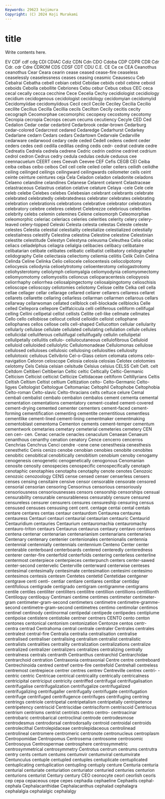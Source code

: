 ```yaml
---
Keywords: 29623 kojimura
Copyright: (C) 2024 Koji Murakami
---
```


# title

Write contents here.



EV CDF cdf
cdg CDI CDIAC Cdiz CDN Cdn CDO Cdoba CDP CDPR
CDR Cdr Cdr. cdr Cdre CDROM CDS CDSF CDT CDU
C.E. CE Ce ce CEA Ceanothus ceanothus Cear Ceara cearin
cease ceased cease-fire ceaseless ceaselessly ceaselessness ceases ceasing ceasmic Ceausescu
Ceb Cebalrai Cebatha cebell cebian cebid Cebidae cebids cebil cebine
ceboid ceboids Cebolla cebollite Cebriones Cebu cebur Cebus cebus CEC
ceca cecal cecally cecca cecchine Cece Cecelia Cechy cecidiologist cecidiology
cecidium cecidogenous cecidologist cecidology cecidomyian cecidomyiid Cecidomyiidae cecidomyiidous Cecil cecil
Cecile Ceciley Cecilia Cecilio cecilite Cecilius Cecilla Cecillia cecils Cecilton
Cecily cecitis cecity cecograph Cecomorphae cecomorphic cecopexy cecostomy cecotomy Cecropia
cecropia Cecrops cecum cecums cecutiency Cecyle CED Ced Cedalion Cedar
cedar cedarbird Cedarbrook cedar-brown Cedarburg cedar-colored Cedarcrest cedared Cedaredge Cedarhurst
Cedarkey Cedarlane cedarn Cedars cedars Cedartown Cedarvale Cedarville cedarware cedarwood
cedary cede ceded Cedell cedens cedent ceder ceders cedes cedi
cedilla cedillas ceding cedis cedr- cedrat cedrate cedre Cedreatis Cedrela
cedrela cedrene Cedric cedrin cedrine cedriret cedrium cedrol cedron Cedrus
cedry cedula cedulas cedule ceduous cee ceennacuelum CEERT cees Ceevah
Ceevee CEF Cefis CEGB CEI Ceiba ceiba ceibas ceibo ceibos
Ceil ceil ceile ceiled ceiler ceilers ceilidh ceilidhe ceiling ceilinged
ceilings ceilingward ceilingwards ceilometer ceils ceint ceinte ceinture ceintures ceja
Cela Celadon celadon celadonite celadons Celaeno celandine celandines Celanese Celarent
celarent Celastraceae celastraceous Celastrus celation celative celature Celaya -cele Cele
cele celeb celebe Celebes celebes Celebesian celebrant celebrants celebrate celebrated
celebratedly celebratedness celebrater celebrates celebrating celebration celebrationis celebrations celebrative celebrator
celebrators celebratory celebre celebres celebret Celebrezze celebrious celebrities celebrity celebs
celemin celemines Celene celeomorph Celeomorphae celeomorphic celeriac celeriacs celeries celerities
celerity celery celery-leaved celery-topped Celeski Celesta celesta celestas Celeste celeste
celestes Celestia celestial celestiality celestialize celestialized celestially celestialness celestify Celestina
celestina Celestine celestine Celestinian celestite celestitude Celestyn Celestyna celeusma Celeuthea
Celia celiac celiacs celiadelphus celiagra celialgia celibacies celibacy celibataire celibatarian
celibate celibates celibatic celibatist celibatory celidographer celidography Celie celiectasia celiectomy
celiemia celiitis Celik Celin Celina Celinda Celine Celinka Celio celiocele
celiocentesis celiocolpotomy celiocyesis celiodynia celioelytrotomy celioenterotomy celiogastrotomy celiohysterotomy celiolymph celiomyalgia
celiomyodynia celiomyomectomy celiomyomotomy celiomyositis celioncus celioparacentesis celiopyosis celiorrhaphy celiorrhea celiosalpingectomy
celiosalpingotomy celioschisis celioscope celioscopy celiotomies celiotomy Celisse celite Celka cell
cella cellae cellager cellar cellarage cellared cellarer cellarers cellaress cellaret
cellarets cellarette cellaring cellarless cellarman cellarmen cellarous cellars cellarway cellarwoman
cellated cellblock cell-blockade cellblocks Celle celled Cellepora cellepore Cellfalcicula celli
celliferous celliform cellifugal celling Cellini cellipetal cellist cellists Cellite cell-like
cellmate cellmates Cello cello cellobiose cellocut celloid celloidin celloist cellophane
cellophanes cellos cellose cells cell-shaped Cellucotton cellular cellularity cellularly cellulase
cellulate cellulated cellulating cellulation cellule cellules cellulicidal celluliferous cellulifugal cellulifugally
cellulin cellulipetal cellulipetally cellulitis cellulo- cellulocutaneous cellulofibrous Celluloid celluloid celluloided
cellulolytic Cellulomonadeae Cellulomonas cellulose cellulosed celluloses cellulosic cellulosing cellulosities cellulosity
cellulotoxic cellulous Cellvibrio Cel-o-Glass celom celomata celoms celo-navigation Celoron celoscope
Celosia celosia celosias Celotex celotomies celotomy Cels Celsia celsian celsitude
Celsius celsius CELSS Celt Celt. celt Celtdom Celtiberi Celtiberian Celtic
celtic Celtically Celtic-Germanic Celticism Celticist celticist Celticize Celtidaceae celtiform Celtillyrians
Celtis Celtish Celtism Celtist celtium Celtization celto- Celto-Germanic Celto-ligyes Celtologist
Celtologue Celtomaniac Celtophil Celtophobe Celtophobia Celto-roman Celto-slavic Celto-thracians celts celtuce
celure Cemal cembali cembalist cembalo cembalon cembalos cement cementa cemental
cementation cementations cementatory cement-coated cement-covered cement-drying cemented cementer cementers cement-faced
cement-forming cementification cementing cementite cementitious cementless cementlike cement-lined cement-lining cementmaker
cementmaking cementoblast cementoma Cementon cements cement-temper cementum cementwork cemetaries cemetary
cemeterial cemeteries cemetery CEN cen cen- cen. Cenac cenacle cenacles
cenaculum Cenaean Cenaeum cenanthous cenanthy cenation cenatory Cence cencerro cencerros
Cenchrias Cenchrus Cenci cendre -cene cene cenesthesia cenesthesis cenesthetic Cenis
cenizo cenobe cenobian cenobies cenobite cenobites cenobitic cenobitical cenobitically cenobitism
cenobium cenoby cenogamy cenogenesis cenogenetic cenogenetically cenogonous Cenomanian cenosite cenosity
cenospecies cenospecific cenospecifically cenotaph cenotaphic cenotaphies cenotaphs cenotaphy cenote cenotes
Cenozoic cenozoic cenozoology CENS cense censed censer censerless censers censes
censing censitaire censive censor censorable censorate censored censorial censorian censoring
Censorinus censorious censoriously censoriousness censoriousnesses censors censorship censorships censual censurability
censurable censurableness censurably censure censured censureless censurer censurers censures censureship
censuring census censused censuses censusing cent cent. centage centai cental
centals centare centares centas centaur centaurdom Centaurea centaurea centauress Centauri
centauri centaurial centaurian centauric Centaurid Centauridium centauries Centaurium centauromachia centauromachy
centauro-triton centaurs Centaurus centaurus centaury centavo centavos centena centenar centenarian
centenarianism centenarians centenaries Centenary centenary centenier centenionales centenionalis centennia centennial
centennially centennials centennium Centeno Center center centerable centerboard centerboards centered
centeredly centeredness centerer center-fire centerfold centerfolds centering centerless centerline centermost
centerpiece centerpieces centerpunch centers center-sawed center-second centervelic Centerville centerward centerwise
centeses centesimal centesimally centesimate centesimation centesimi centesimo centesimos centesis centesm
Centetes centetid Centetidae centgener centgrave centi centi- centiar centiare centiares
centibar centiday centifolious centigrade centigrado centigram centigramme centigrams centile centiles
centiliter centiliters centilitre centillion centillions centillionth Centiloquy centiloquy Centimani centime
centimes centimeter centimeter-gram centimeter-gram-second centimeters centimetre centimetre-gramme-second centimetre-gram-second centimetres centimo
centimolar centimos centinel centinody centinormal centipedal centipede centipedes centiplume centipoise
centistere centistoke centner centners CENTO cento centon centones centonical centonism
centonization Centonze centos centr- centra centrad Centrahoma central centrale centraler
Centrales centrales centralest central-fire Centralia centralia centralisation centralise centralised centraliser
centralising centralism centralist centralistic centralists centralities centrality centralization centralizations centralize
centralized centralizer centralizers centralizes centralizing centrally centralness centrals centranth Centranthus
centrarchid Centrarchidae centrarchoid centration Centraxonia centraxonial Centre centre centreboard Centrechinoida
centred centref centre-fire centrefold Centrehall centreless centremost centrepiece centrer centres
centrev Centreville centrex centri- -centric centric Centricae centrical centricality centrically
centricalness centricipital centriciput centricity centriffed centrifugal centrifugalisation centrifugalise centrifugalization centrifugalize
centrifugalized centrifugalizing centrifugaller centrifugally centrifugate centrifugation centrifuge centrifuged centrifugence centrifuges
centrifuging centring centrings centriole centripetal centripetalism centripetally centripetence centripetency centriscid
Centriscidae centrisciform centriscoid Centriscus centrism centrisms centrist centrists centro centro-
centroacinar centrobaric centrobarical centroclinal centrode centrodesmose centrodesmus centrodorsal centrodorsally centroid
centroidal centroids centrolecithal Centrolepidaceae centrolepidaceous centrolinead centrolineal centromere centromeric centronote
centronucleus centroplasm Centropomidae Centropomus Centrosema centrosome centrosomic Centrosoyus Centrospermae centrosphere
centrosymmetric centrosymmetrical centrosymmetry Centrotus centrum centrums centrutra centry cents centum
centums centumvir centumviral centumvirate Centunculus centuple centupled centuples centuplicate centuplicated
centuplicating centuplication centupling centuply centure Centuria centuria centurial centuriate centuriation
centuriator centuried centuries centurion centurions centurist Century century CEO ceonocyte
ceorl ceorlish ceorls cep cepa cepaceous cepe cepes cephadia cephaeline
Cephaelis cephal- cephala Cephalacanthidae Cephalacanthus cephalad cephalagra cephalalgia cephalalgic cephalalgy
